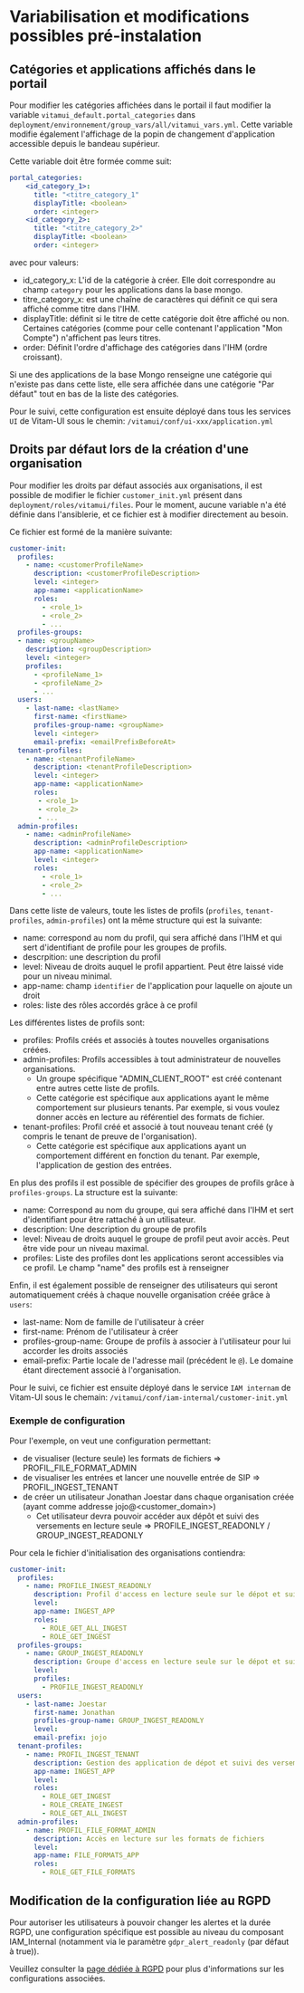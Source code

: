# Variabilisation et modifications possibles pré-instalation

## Catégories et applications affichés dans le portail

Pour modifier les catégories affichées dans le portail il faut modifier la variable `vitamui_default.portal_categories` dans `deployment/environnement/group_vars/all/vitamui_vars.yml`.
Cette variable modifie également l'affichage de la popin de changement d'application accessible depuis le bandeau supérieur.

Cette variable doit être formée comme suit:
```yaml
portal_categories:
    <id_category_1>:
      title: "<titre_category_1"
      displayTitle: <boolean>
      order: <integer>
    <id_category_2>:
      title: "<titre_category_2>"
      displayTitle: <boolean>
      order: <integer>
```
avec pour valeurs:
* id_category_x: L'id de la catégorie à créer. Elle doit correspondre au champ `category` pour les applications dans la base mongo.
* titre_category_x: est une chaîne de caractères qui définit ce qui sera affiché comme titre dans l'IHM.
* displayTitle: définit si le titre de cette catégorie doit être affiché ou non. Certaines catégories (comme pour celle contenant l'application "Mon Compte") n'affichent pas leurs titres.
* order: Définit l'ordre d'affichage des catégories dans l'IHM (ordre croissant).

Si une des applications de la base Mongo renseigne une catégorie qui n'existe pas dans cette liste, elle sera affichée dans une catégorie "Par défaut" tout en bas de la liste des catégories.

Pour le suivi, cette configuration est ensuite déployé dans tous les services `UI` de Vitam-UI sous le chemin: `/vitamui/conf/ui-xxx/application.yml`

## Droits par défaut lors de la création d'une organisation

Pour modifier les droits par défaut associés aux organisations, il est possible de modifier le fichier `customer_init.yml` présent dans `deployment/roles/vitamui/files`.
Pour le moment, aucune variable n'a été définie dans l'ansiblerie, et ce fichier est à modifier directement au besoin.

Ce fichier est formé de la manière suivante:
```yaml
customer-init:
  profiles:
    - name: <customerProfileName>
      description: <customerProfileDescription>
      level: <integer>
      app-name: <applicationName>
      roles:
        - <role_1>
        - <role_2>
        - ...
  profiles-groups:
  - name: <groupName>
    description: <groupDescription>
    level: <integer>
    profiles:
      - <profileName_1>
      - <profileName_2>
      - ...
  users:
    - last-name: <lastName>
      first-name: <firstName>
      profiles-group-name: <groupName>
      level: <integer>
      email-prefix: <emailPrefixBeforeAt>
  tenant-profiles:
    - name: <tenantProfileName>
      description: <tenantProfileDescription>
      level: <integer>
      app-name: <applicationName>
      roles:
       - <role_1>
       - <role_2>
       - ...
  admin-profiles:
    - name: <adminProfileName>
      description: <adminProfileDescription>
      app-name: <applicationName>
      level: <integer>
      roles:
        - <role_1>
        - <role_2>
        - ...
```

Dans cette liste de valeurs, toute les listes de profils (`profiles`, `tenant-profiles`, `admin-profiles`) ont la même structure qui est la suivante:
* name: correspond au nom du profil, qui sera affiché dans l'IHM et qui sert d'identifiant de profile pour les groupes de profils.
* descrpition: une description du profil
* level: Niveau de droits auquel le profil appartient. Peut être laissé vide pour un niveau minimal.
* app-name: champ `identifier` de l'application pour laquelle on ajoute un droit
* roles: liste des rôles accordés grâce à ce profil

Les différentes listes de profils sont:
* profiles: Profils créés et associés à toutes nouvelles organisations créées.
* admin-profiles: Profils accessibles à tout administrateur de nouvelles organisations. 
    * Un groupe spécifique "ADMIN_CLIENT_ROOT" est créé contenant entre autres cette liste de profils.
    * Cette catégorie est spécifique aux applications ayant le même comportement sur plusieurs tenants. Par exemple, si vous voulez donner accès en lecture au référentiel des formats de fichier.
* tenant-profiles: Profil créé et associé à tout nouveau tenant créé (y compris le tenant de preuve de l'organisation).
    * Cette catégorie est spécifique aux applications ayant un comportement différent en fonction du tenant. Par exemple, l'application de gestion des entrées.

En plus des profils il est possible de spécifier des groupes de profils grâce à `profiles-groups`. La structure est la suivante:
* name: Correspond au nom du groupe, qui sera affiché dans l'IHM et sert d'identifiant pour être rattaché à un utilisateur.
* description: Une description du groupe de profils
* level: Niveau de droits auquel le groupe de profil peut avoir accès. Peut être vide pour un niveau maximal.
* profiles: Liste des profiles dont les applications seront accessibles via ce profil. Le champ "name" des profils est à renseigner

Enfin, il est également possible de renseigner des utilisateurs qui seront automatiquement créés à chaque nouvelle organisation créée grâce à `users`:
* last-name: Nom de famille de l'utilisateur à créer
* first-name: Prénom de l'utilisateur à créer
* profiles-group-name: Groupe de profils à associer à l'utilisateur pour lui accorder les droits associés
* email-prefix: Partie locale de l'adresse mail (précédent le `@`). Le domaine étant directement associé à l'organisation.

Pour le suivi, ce fichier est ensuite déployé dans le service `IAM internam` de Vitam-UI sous le chemain: `/vitamui/conf/iam-internal/customer-init.yml`

### Exemple de configuration

Pour l'exemple, on veut une configuration permettant:
* de visualiser (lecture seule) les formats de fichiers => PROFIL_FILE_FORMAT_ADMIN
* de visualiser les entrées et lancer une nouvelle entrée de SIP => PROFIL_INGEST_TENANT
* de créer un utilisateur Jonathan Joestar dans chaque organisation créée (ayant comme addresse jojo@<customer_domain>)
    * Cet utilisateur devra pouvoir accéder aux dépôt et suivi des versements en lecture seule => PROFILE_INGEST_READONLY / GROUP_INGEST_READONLY

Pour cela le fichier d'initialisation des organisations contiendra:
```yaml
customer-init:
  profiles:
    - name: PROFILE_INGEST_READONLY
      description: Profil d'access en lecture seule sur le dépot et suivi des versements
      level:
      app-name: INGEST_APP
      roles:
        - ROLE_GET_ALL_INGEST
        - ROLE_GET_INGEST
  profiles-groups:
    - name: GROUP_INGEST_READONLY
      description: Groupe d'access en lecture seule sur le dépot et suivi des versements
      level:
      profiles:
        - PROFILE_INGEST_READONLY
  users:
    - last-name: Joestar
      first-name: Jonathan
      profiles-group-name: GROUP_INGEST_READONLY
      level:
      email-prefix: jojo
  tenant-profiles:
    - name: PROFIL_INGEST_TENANT
      description: Gestion des application de dépot et suivi des versements
      app-name: INGEST_APP
      level:
      roles:
        - ROLE_GET_INGEST
        - ROLE_CREATE_INGEST
        - ROLE_GET_ALL_INGEST
  admin-profiles:
    - name: PROFIL_FILE_FORMAT_ADMIN
      description: Accès en lecture sur les formats de fichiers
      level:
      app-name: FILE_FORMATS_APP
      roles:
        - ROLE_GET_FILE_FORMATS

```

## Modification de la configuration liée au RGPD

Pour autoriser les utilisateurs à pouvoir changer les alertes et la durée RGPD, une configuration spécifique est possible au niveau du composant IAM_Internal (notamment via le paramètre `gdpr_alert_readonly` (par défaut à true)).

Veuillez consulter la [page dédiée à RGPD](RGPD.md) pour plus d'informations sur les configurations associées.
